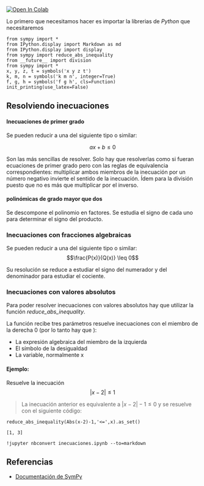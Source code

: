 
<a href="https://colab.research.google.com/github/crdguez/aprendiendo_sympy/blob/master/inecuaciones.ipynb" target="_parent"><img src="https://colab.research.google.com/assets/colab-badge.svg" alt="Open In Colab"/></a>

Lo primero que necesitamos hacer es importar la librerias de *Python* que necesitaremos


```
from sympy import *
from IPython.display import Markdown as md
from IPython.display import display
from sympy import reduce_abs_inequality
from __future__ import division
from sympy import *
x, y, z, t = symbols('x y z t')
k, m, n = symbols('k m n', integer=True)
f, g, h = symbols('f g h', cls=Function)
init_printing(use_latex=False)
```

## Resolviendo inecuaciones

#### Inecuaciones de primer grado

Se pueden reducir a una del siguiente tipo o similar:

$$ax+b \leq 0$$

Son las más sencillas de resolver. Solo hay que resolverlas como si fueran ecuaciones de primer grado pero con las reglas de equivalencia correspondientes: multiplicar ambos miembros de la inecuación por un número negativo invierte el sentido de la inecuación. Ídem para la división puesto que no es más que multiplicar por el inverso.

#### polinómicas de grado mayor que dos

Se descompone el polinomio en factores. Se estudia el signo de cada uno para determinar el signo del producto.

### Inecuaciones con fracciones algebraicas

Se pueden reducir a una del siguiente tipo o similar:
$$\frac{P(x)}{Q(x)} \leq 0$$

Su resolución se reduce a estudiar el signo del numerador y del denominador para estudiar el cociente.




### Inecuaciones con  valores absolutos
Para poder resolver inecuaciones con valores absolutos hay que utilizar la función *reduce_abs_inequality*.

La función recibe tres parámetros resuelve inecuaciones con el miembro de la derecha 0 (por lo tanto hay que ):


*   La expresión algebraica del miembro de la izquierda
*   El símbolo de la desigualdad
*   La variable, normalmente x





#### Ejemplo:

Resuelve la inecuación $$\lvert x-2 \rvert \leq 1 $$



> La inecuación anterior es equivalente a $\lvert x-2 \rvert -1 \leq 0$  y se resuelve con el siguiente código:




```
reduce_abs_inequality(Abs(x-2)-1,'<=',x).as_set()
```




    [1, 3]




```
!jupyter nbconvert inecuaciones.ipynb --to=markdown
```

## Referencias


 *   [Documentación de SymPy](https://docs.sympy.org/latest/index.html#)